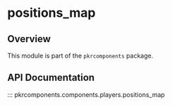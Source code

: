 # positions_map

## Overview

This module is part of the `pkrcomponents` package.

## API Documentation

::: pkrcomponents.components.players.positions_map
